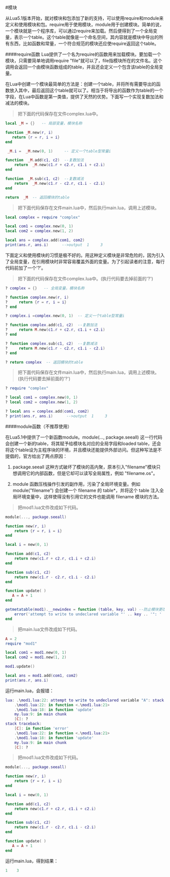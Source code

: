 #模块

从Lua5.1版本开始，就对模块和包添加了新的支持，可以使用require和module来定义和使用模块和包。require用于使用模块，module用于创建模块。简单的说，一个模块就是一个程序库，可以通过require来加载。然后便得到了一个全局变量，表示一个table。这个table就像是一个命名空间，其内容就是模块中导出的所有东西，比如函数和常量，一个符合规范的模块还应使require返回这个table。

####require函数
Lua提供了一个名为require的函数用来加载模块。要加载一个模块，只需要简单地调用require "file"就可以了，file指模块所在的文件名。这个调用会返回一个由模块函数组成的table，并且还会定义一个包含该table的全局变量。

在Lua中创建一个模块最简单的方法是：创建一个table，并将所有需要导出的函数放入其中，最后返回这个table就可以了。相当于将导出的函数作为table的一个字段，在Lua中函数是第一类值，提供了天然的优势。下面写一个实现复数加法和减法的模块。

> 把下面的代码保存在文件complex.lua中。

```lua
local _M = {}   -- 局部变量，模块名称

function _M.new(r, i)
   return {r = r, i = i}
end

 _M.i =  _M.new(0, 1)     -- 定义一个table型常量i

function  _M.add(c1, c2)  --复数加法
    return  _M.new(c1.r + c2.r, c1.i + c2.i)
end

function  _M.sub(c1, c2)  --复数减法
    return  _M.new(c1.r - c2.r, c1.i - c2.i)
end

return  _M  -- 返回模块的table
```

> 把下面代码保存在文件main.lua中，然后执行main.lua，调用上述模块。

```lua
local complex = require "complex"

local com1 = complex.new(0, 1)
local com2 = complex.new(1, 2)

local ans = complex.add(com1, com2)
print(ans.r, ans.i)      -->output  1     3
```

下面定义和使用模块的习惯是极不好的。用这种定义模块是非常危险的，因为引入了全局变量，在引用模块时非常容易覆盖外面的变量。为了引起读者的注意，每行代码前加了一个'?'。

> 把下面的代码保存在文件complex.lua中。(执行代码要去掉前面的'?')

```lua
? complex = {}   -- 全局变量，模块名称

? function complex.new(r, i)
?     return {r = r, i = i}
? end

? complex.i =complex.new(0, 1)  -- 定义一个table型常量i

? function complex.add(c1, c2)  --复数加法
?     return M.new(c1.r + c2.r, c1.i + c2.i)
? end

? function complex.sub(c1, c2)  --复数减法
?     return M.new(c1.r - c2.r, c1.i - c2.i)
? end

? return complex  -- 返回模块的table
```

> 把下面代码保存在文件main.lua中，然后执行main.lua，调用上述模块。(执行代码要去掉前面的'?')

```lua
? require "complex"

? local com1 = complex.new(0, 1)
? local com2 = complex.new(1, 2)

? local ans = complex.add(com1, com2)
? print(ans.r, ans.i)      -->output  1     3
```

####module函数（不推荐使用）

在Lua5.1中提供了一个新函数module。module(..., package.seeall) 这一行代码会创建一个新的table，将其赋予给模块名对应的全局字段和loaded table，还会将这个table设为主程序块的环境，并且模块还能提供外部访问。但这种写法是不提倡的，官方给出了两点原因：

1. package.seeall 这种方式破坏了模块的高内聚，原本引入"filename"模块只想调用它的内部函数，但是它却可以读写全局属性，例如 "filename.os"。

2. module 函数压栈操作引发的副作用，污染了全局环境变量。例如 module("filename") 会创建一个 filename 的 table*，并将这个 table 注入全局环境变量中，这样使得没有引用它的文件也能调用 filename 模块的方法。


> 把mod1.lua文件改成如下代码。

```lua
module(..., package.seeall)

function new(r, i)
    return {r = r, i = i}
end

local i = new(0, 1)

function add(c1, c2)
    return new(c1.r + c2.r, c1.i + c2.i)
end

function sub(c1, c2)
    return new(c1.r - c2.r, c1.i - c2.i)
end

function update( )
   A = A + 1
end

getmetatable(mod1).__newindex = function (table, key, val) --防止模块更改全局变量
    error('attempt to write to undeclared variable "' .. key .. '": ' .. debug.traceback())
end
```

>把main.lua文件改成如下代码。

```lua
A = 2
require "mod1"

local com1 = mod1.new(0, 1)
local com2 = mod1.new(1, 2)

mod1.update()

local ans = mod1.add(com1, com2)
print(ans.r, ans.i)
```

运行main.lua，会报错：

```lua
lua: .\mod1.lua:22: attempt to write to undeclared variable "A": stack traceback:
	.\mod1.lua:22: in function <.\mod1.lua:21>
	.\mod1.lua:18: in function 'update'
	my.lua:9: in main chunk
	[C]: ?
stack traceback:
	[C]: in function 'error'
	.\mod1.lua:22: in function <.\mod1.lua:21>
	.\mod1.lua:18: in function 'update'
	my.lua:9: in main chunk
	[C]: ?
```

> 把mod1.lua文件改成如下代码。

```lua
module(..., package.seeall)

function new(r, i)
    return {r = r, i = i}
end

local i = new(0, 1)

function add(c1, c2)
    return new(c1.r + c2.r, c1.i + c2.i)
end

function sub(c1, c2)
    return new(c1.r - c2.r, c1.i - c2.i)
end

function update( )
   A = A + 1
end
```

运行main.lua，得到结果：

```lua
1	 3
```
